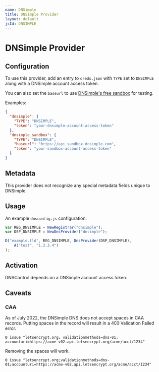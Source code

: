 ```yaml
---
name: DNSimple
title: DNSimple Provider
layout: default
jsId: DNSIMPLE
---
```

# DNSimple Provider
## Configuration

To use this provider, add an entry to `creds.json` with `TYPE` set to `DNSIMPLE`
along with a DNSimple account access token.

You can also set the `baseurl` to use [DNSimple's free sandbox](https://developer.dnsimple.com/sandbox/) for testing.

Examples:

```json
{
  "dnsimple": {
    "TYPE": "DNSIMPLE",
    "token": "your-dnsimple-account-access-token"
  },
  "dnsimple_sandbox": {
    "TYPE": "DNSIMPLE",
    "baseurl": "https://api.sandbox.dnsimple.com",
    "token": "your-sandbox-account-access-token"
  }
}
```

## Metadata
This provider does not recognize any special metadata fields unique to DNSimple.

## Usage
An example `dnsconfig.js` configuration:

```js
var REG_DNSIMPLE = NewRegistrar("dnsimple");
var DSP_DNSIMPLE = NewDnsProvider("dnsimple");

D("example.tld", REG_DNSIMPLE, DnsProvider(DSP_DNSIMPLE),
    A("test", "1.2.3.4")
);
```

## Activation
DNSControl depends on a DNSimple account access token.

## Caveats

### CAA

As of July 2022, the DNSimple DNS does not accept spaces in CAA records. Putting spaces in the record will result in a 400 Validation Failed error.

```
0 issue "letsencrypt.org; validationmethods=dns-01; accounturi=https://acme-v02.api.letsencrypt.org/acme/acct/1234"
```

Removing the spaces will work.
```
0 issue "letsencrypt.org;validationmethods=dns-01;accounturi=https://acme-v02.api.letsencrypt.org/acme/acct/1234"
```

